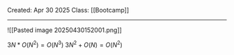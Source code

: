 Created: Apr 30 2025
Class: [[Bootcamp]] 
- - -
![[Pasted image 20250430152001.png]]

$3N * O(N^2) = O(N^3)$
$3N^2 + O(N) = O(N^2)$
